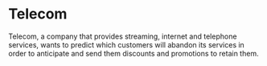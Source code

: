 # Telecom
Telecom, a company that provides streaming, internet and telephone services, wants to predict which customers will abandon its services in order to anticipate and send them discounts and promotions to retain them.

<!-- TODO Poner más detalles en el readme. Específicamente, cómo ejecutar el proyecto y cuál es el output -->
<!-- TODO Agregar requirements.txt -->
<!-- TODO: Toma tu ipynb y sepáralo en múltiuples archivos, para modularizar tu código. Usa archivos .py, como expliqué en clases y en estos dos videos: https://www.youtube.com/watch?v=rPEyYGG-w3s - https://www.youtube.com/watch?v=MY4nMmF8gOU -->
<!-- TODO: Una vez que todo esté modularizado, en tu README pon qué pasos debe seguir el usuario para reproducir tu proyecto. Qué setup tiene que hacer y qué línea de código en la terminal le servirá para ejecutar qué cosa? -->